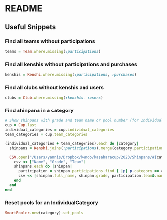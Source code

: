 # README

## Useful Snippets

### Find all teams without participations

```ruby
teams = Team.where.missing(:participations)
```

### Find all kenshis without participations and purchases

```ruby
kenshis = Kenshi.where.missing(:participations, :purchases)
```

### Find all clubs without kenshis and users

```ruby
clubs = Club.where.missing(:kenshis, :users)
```

### Find shinpans in a category

```ruby
# Show shinpans with grade and team name or pool number (for Individual Category)
cup = Cup.last
individual_categories = cup.individual_categories
team_categories = cup.team_categories

(individual_categories + team_categories).each do |category|
  shinpans = Kenshi.joins(:participations).merge(category.participations).where(grade: %w[5Dan 6Dan 7Dan])

  CSV.open("/Users/yannis/Dropbox/kendo/kasaharacup/2023/Shinpans/#{category.name.parameterize}.csv", "wb") do |csv|
    csv << ["Name", "Grade", "Team"]
    shinpans.each do |shinpan|
      participation = shinpan.participations.find { |p| p.category == category }
      csv << [shinpan.full_name, shinpan.grade, participation.team&.name.presence || participation.pool_number.presence]
    end
  end
end
```

### Reset pools for an IndividualCategory

```ruby
SmartPooler.new(category).set_pools
```
